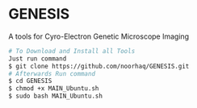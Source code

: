 # GENESIS
A tools for Cyro-Electron Genetic Microscope Imaging
```bash
# To Download and Install all Tools
Just run command 
$ git clone https://github.com/noorhaq/GENESIS.git
# Afterwards Run command
$ cd GENESIS
$ chmod +x MAIN_Ubuntu.sh
$ sudo bash MAIN_Ubuntu.sh
```
